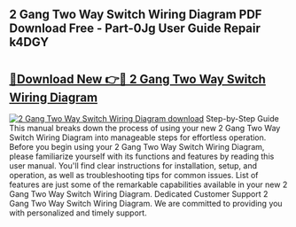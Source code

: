 ## 2 Gang Two Way Switch Wiring Diagram PDF Download Free - Part-0Jg User Guide Repair k4DGY

# <h2><a href="http://dfolkc.blite.top/?on=2+Gang+Two+Way+Switch+Wiring+Diagram">🔗Download New 👉🔴 2 Gang Two Way Switch Wiring Diagram</a></h2>

[![2 Gang Two Way Switch Wiring Diagram download](https://i.imgur.com/lujVjoI.png)](http://dfolkc.blite.top/?on=2+Gang+Two+Way+Switch+Wiring+Diagram)
Step-by-Step Guide This manual breaks down the process of using your new 2 Gang Two Way Switch Wiring Diagram into manageable steps for effortless operation. Before you begin using your 2 Gang Two Way Switch Wiring Diagram, please familiarize yourself with its functions and features by reading this user manual. You'll find clear instructions for installation, setup, and operation, as well as troubleshooting tips for common issues. List of features are just some of the remarkable capabilities available in your new 2 Gang Two Way Switch Wiring Diagram. Dedicated Customer Support 2 Gang Two Way Switch Wiring Diagram. We are committed to providing you with personalized and timely support.
